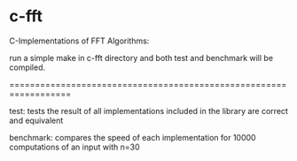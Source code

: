 c-fft
=====

C-Implementations of FFT Algorithms:

run a simple make in c-fft directory and both test and benchmark 
will be compiled.

==================================================================

test: tests the result of all implementations included in the 
	  library are correct and equivalent

benchmark: compares the speed of each implementation for 10000 
		   computations of an input with n=30
